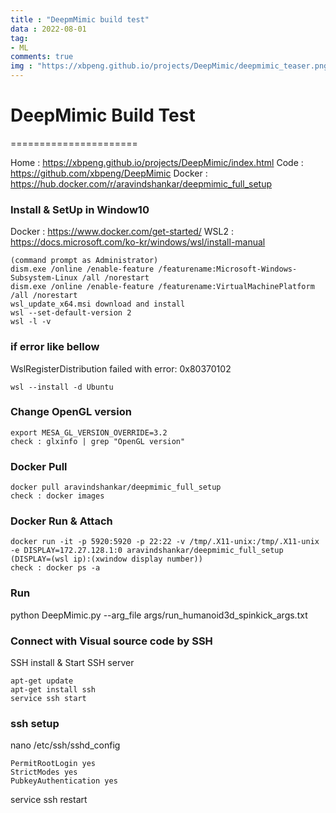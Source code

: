 ```yaml
---
title : "DeepmMimic build test"
data : 2022-08-01
tag:
- ML
comments: true
img : "https://xbpeng.github.io/projects/DeepMimic/deepmimic_teaser.png"
---
```


# DeepMimic Build Test
======================

Home : https://xbpeng.github.io/projects/DeepMimic/index.html
Code : https://github.com/xbpeng/DeepMimic
Docker : https://hub.docker.com/r/aravindshankar/deepmimic_full_setup



### Install & SetUp in Window10

Docker : https://www.docker.com/get-started/
WSL2 : https://docs.microsoft.com/ko-kr/windows/wsl/install-manual
```
(command prompt as Administrator)
dism.exe /online /enable-feature /featurename:Microsoft-Windows-Subsystem-Linux /all /norestart
dism.exe /online /enable-feature /featurename:VirtualMachinePlatform /all /norestart
wsl_update_x64.msi download and install
wsl --set-default-version 2
wsl -l -v
```

### if error like bellow
WslRegisterDistribution failed with error: 0x80370102
```
wsl --install -d Ubuntu
```

### Change OpenGL version
```
export MESA_GL_VERSION_OVERRIDE=3.2
check : glxinfo | grep "OpenGL version"
```

### Docker Pull
```
docker pull aravindshankar/deepmimic_full_setup
check : docker images
```

### Docker Run & Attach
```
docker run -it -p 5920:5920 -p 22:22 -v /tmp/.X11-unix:/tmp/.X11-unix -e DISPLAY=172.27.128.1:0 aravindshankar/deepmimic_full_setup
(DISPLAY=(wsl ip):(xwindow display number))
check : docker ps -a
```

### Run
python DeepMimic.py --arg_file args/run_humanoid3d_spinkick_args.txt



### Connect with Visual source code by SSH
SSH install & Start SSH server
```
apt-get update
apt-get install ssh
service ssh start
```

### ssh setup
nano /etc/ssh/sshd_config
```
PermitRootLogin yes
StrictModes yes
PubkeyAuthentication yes
```
service ssh restart

